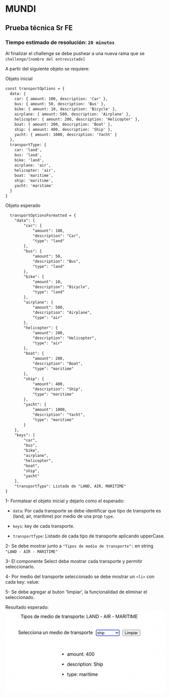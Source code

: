 # MUNDI

## Prueba técnica Sr FE

### Tiempo estimado de resolución: `20 minutos`

Al finalizar el challenge se debe pushear a una nueva rama que se `challenge/[nombre del entrevistado]`

A partir del siguiente objeto se requiere:

Objeto inicial

```
const transportOptions = {
  data: {
    car: { amount: 100, description: 'Car' },
    bus: { amount: 50, description: 'Bus' },
    bike: { amount: 10, description: 'Bicycle' },
    airplane: { amount: 500, description: 'Airplane' },
    helicopter: { amount: 200, description: 'Helicopter' },
    boat: { amount: 200, description: 'Boat' },
    ship: { amount: 400, description: 'Ship' },
    yacht: { amount: 1000, description: 'Yacht' }
  },
  transportType: {
    car: 'land',
    bus: 'land',
    bike: 'land',
    airplane: 'air',
    helicopter: 'air',
    boat: 'maritime',
    ship: 'maritime',
    yacht: 'maritime'
  }
}

```

Objeto esperado

```
  transportOptionsFormatted = {
    "data": {
        "car": {
            "amount": 100,
            "description": "Car",
            "type": "land"
        },
        "bus": {
            "amount": 50,
            "description": "Bus",
            "type": "land"
        },
        "bike": {
            "amount": 10,
            "description": "Bicycle",
            "type": "land"
        },
        "airplane": {
            "amount": 500,
            "description": "Airplane",
            "type": "air"
        },
        "helicopter": {
            "amount": 200,
            "description": "Helicopter",
            "type": "air"
        },
        "boat": {
            "amount": 200,
            "description": "Boat",
            "type": "maritime"
        },
        "ship": {
            "amount": 400,
            "description": "Ship",
            "type": "maritime"
        },
        "yacht": {
            "amount": 1000,
            "description": "Yacht",
            "type": "maritime"
        }
    },
    "keys": [
        "car",
        "bus",
        "bike",
        "airplane",
        "helicopter",
        "boat",
        "ship",
        "yacht"
    ],
    "transportType": Listado de "LAND, AIR, MARITIME"
}
```

1- Formatear el objeto inicial y dejarlo como el esperado:

- `data`: Por cada transporte se debe identificar que tipo de transporte es (land, air, maritime) por medio de una prop `type`.

- `keys`: key de cada transporte.

- `transportType`: Listado de cada tipo de transporte aplicando upperCase.

2- Se debe mostrar junto a `"Tipos de medio de transporte":` en string `"LAND - AIR - MARITIME"`

3- El componente Select debe mostrar cada transporte y permitir seleccionarlo.

4- Por medio del transporte seleccionado se debe mostrar un `<li>` con cada key: value:

5- Se debe agregar al buton 'limpiar', la funcionalidad de eliminar el seleccionado.

Resultado esperado:
![alt text](image.png)
